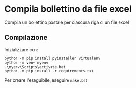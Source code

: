 # Compila bollettino da file excel
Compila un bollettino postale per ciascuna riga di un file excel

## Compilazione
Inizializzare con:
```
python -m pip install pyinstaller virtualenv
python -m venv myenv
.\myenv\Scripts\activate.bat
python -m pip install -r requirements.txt
```

Per creare l'eseguibile, eseguire `make.bat`
